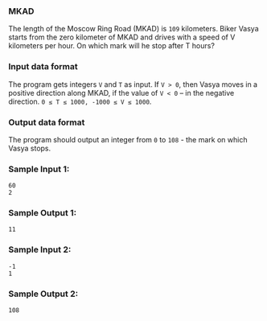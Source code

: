 ### MKAD

The length of the Moscow Ring Road (MKAD) is `109` kilometers.
Biker Vasya starts from the zero kilometer of MKAD and drives
with a speed of V kilometers per hour. On which mark will he
stop after T hours?

### Input data format

The program gets integers `V` and `T` as input.
If `V > 0`, then Vasya moves in a positive direction along MKAD,
if the value of `V < 0` – in the negative direction.
`0 ≤ T ≤ 1000, -1000 ≤ V ≤ 1000`.

### Output data format

The program should output an integer from `0` to `108` - the mark
on which Vasya stops.

### Sample Input 1:

```
60
2
```

### Sample Output 1:

```
11
```

### Sample Input 2:

```
-1
1
```

### Sample Output 2:

```
108
```
